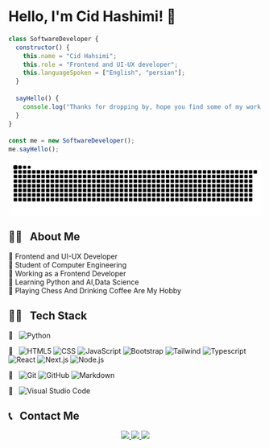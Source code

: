 # Hello, I'm Cid Hashimi! 👋

```javascript
class SoftwareDeveloper {
  constructor() {
    this.name = "Cid Hahsimi";
    this.role = "Frontend and UI-UX developer";
    this.languageSpoken = ["English", "persian"];
  }

  sayHello() {
    console.log("Thanks for dropping by, hope you find some of my work interesting.");
  }
}

const me = new SoftwareDeveloper();
me.sayHello();
```

<img align="center" src="https://raw.githubusercontent.com/imrrobat/imrrobat/d1b244e170d2b75fdda3efd499eaaf163f7a617c/images/github-contribution-grid-snake.svg" />












<h2>👨‍💻 &nbsp; About Me</h2>

🤩  Frontend and UI-UX Developer <br />
🤩  Student of Computer Engineering <br />
🤩  Working as a Frontend Developer <br />
🤩  Learning Python and AI,Data Science <br />
🤩  Playing Chess And Drinking Coffee Are My Hobby <br />


<h2>👨‍💻 &nbsp; Tech Stack</h2>

🤩 &nbsp;
  ![Python](https://img.shields.io/badge/-Python-333333?style=flat&logo=python)

🤩 &nbsp;
  ![HTML5](https://img.shields.io/badge/-HTML5-333333?style=flat&logo=HTML5)
  ![CSS](https://img.shields.io/badge/-CSS-333333?style=flat&logo=CSS3&logoColor=1572B6)
  ![JavaScript](https://img.shields.io/badge/-JavaScript-333333?style=flat&logo=javascript)
  ![Bootstrap](https://img.shields.io/badge/-Bootstrap-333333?style=flat&logo=bootstrap&logoColor=563D7C)
  ![Tailwind](https://img.shields.io/badge/tailwindcss-0F172A?&logo=tailwindcss)
  ![Typescript](https://shields.io/badge/TypeScript-3178C6?logo=TypeScript&logoColor=FFF)
  ![React](https://img.shields.io/badge/-React-333333?style=flat&logo=react)
  ![Next.js](https://img.shields.io/badge/next.js-000000?&logo=nextdotjs&logoColor=white)
  ![Node.js](https://img.shields.io/badge/-Node.js-333333?style=flat&logo=node.js)
  

🤩 &nbsp;
  ![Git](https://img.shields.io/badge/-Git-333333?style=flat&logo=git)
  ![GitHub](https://img.shields.io/badge/-GitHub-333333?style=flat&logo=github)
  ![Markdown](https://img.shields.io/badge/-Markdown-333333?style=flat&logo=markdown) <br />

🤩 &nbsp;
  ![Visual Studio Code](https://img.shields.io/badge/-Visual%20Studio%20Code-333333?style=flat&logo=visual-studio-code&logoColor=007ACC)
<br />


<h2>📞 &nbsp; Contact Me </h2>

<p align="center">
  <a href="https://sabzlearn.ir/">
    <img src="https://img.shields.io/badge/Website-w3front.vercel.app-blue?style=flat&logo=google-chrome" />
  </a>
  <a href="https://instagram.com/rad_front/">
    <img src="https://img.shields.io/badge/Instagram-@cidhashimi-red?style=flat&logo=instagram" />
  </a>
  <a href="https://t.me/aminkhoy78/">
    <img src="https://img.shields.io/badge/Telegram-@cidhashimi-blue?style=flat&logo=telegram" />
  </a>
</p>




